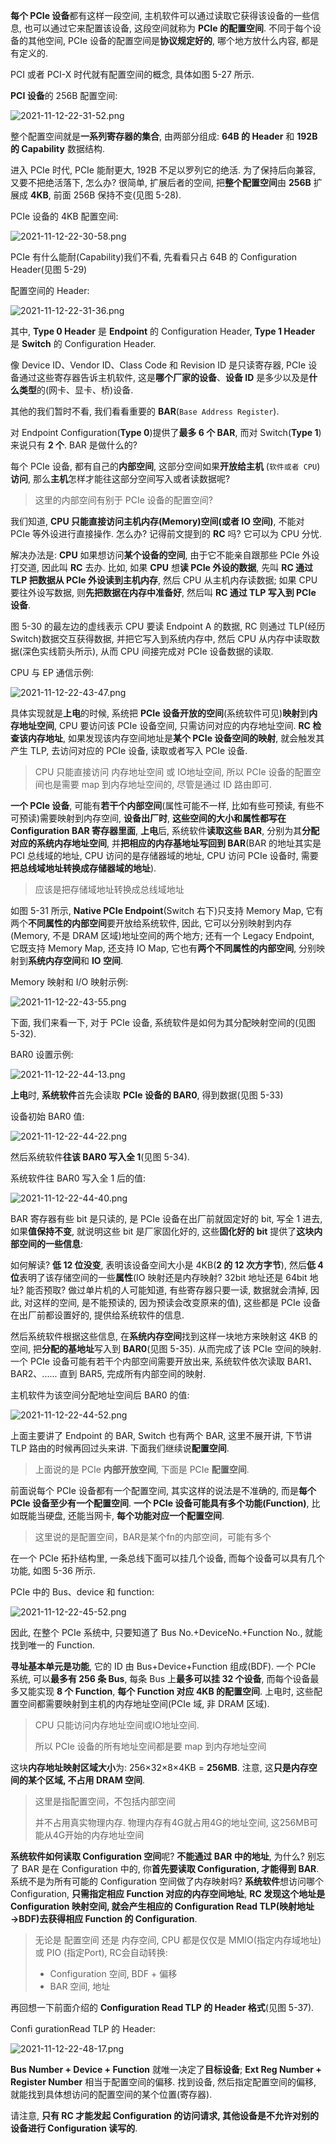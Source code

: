 
**每个 PCIe 设备**都有这样一段空间, 主机软件可以通过读取它获得该设备的一些信息, 也可以通过它来配置该设备, 这段空间就称为 **PCIe 的配置空间**. 不同于每个设备的其他空间, PCIe 设备的配置空间是**协议规定好的**, 哪个地方放什么内容, 都是有定义的.

PCI 或者 PCI-X 时代就有配置空间的概念, 具体如图 5-27 所示.

**PCI 设备**的 256B 配置空间:

![2021-11-12-22-31-52.png](./images/2021-11-12-22-31-52.png)

整个配置空间就是**一系列寄存器的集合**, 由两部分组成: **64B 的 Header** 和 **192B 的 Capability** 数据结构.

进入 PCIe 时代, PCIe 能耐更大, 192B 不足以罗列它的绝活. 为了保持后向兼容, 又要不把绝活落下, 怎么办? 很简单, 扩展后者的空间, 把**整个配置空间**由 **256B** 扩展成 **4KB**, 前面 256B 保持不变(见图 5-28).

PCIe 设备的 4KB 配置空间:

![2021-11-12-22-30-58.png](./images/2021-11-12-22-30-58.png)

PCIe 有什么能耐(Capability)我们不看, 先看看只占 64B 的 Configuration Header(见图 5-29)

配置空间的 Header:

![2021-11-12-22-31-36.png](./images/2021-11-12-22-31-36.png)

其中, **Type 0 Header** 是 **Endpoint** 的 Configuration Header, **Type 1 Header** 是 **Switch** 的 Configuration Header.

像 Device ID、Vendor ID、Class Code 和 Revision ID 是只读寄存器, PCIe 设备通过这些寄存器告诉主机软件, 这是**哪个厂家的设备**、**设备 ID** 是多少以及是**什么类型**的(网卡、显卡、桥)设备.

其他的我们暂时不看, 我们看看重要的 **BAR**(`Base Address Register`).

对 Endpoint Configuration(**Type 0**)提供了**最多 6 个 BAR**, 而对 Switch(**Type 1**)来说只有 **2 个**. BAR 是做什么的?

每个 PCIe 设备, 都有自己的**内部空间**, 这部分空间如果**开放给主机** (`软件或者 CPU`) **访问**, 那么**主机**怎样才能往这部分空间写入或者读数据呢?

> 这里的内部空间有别于 PCIe 设备的配置空间?

我们知道, **CPU 只能直接访问主机内存(Memory)空间(或者 IO 空间)**, 不能对 PCIe 等外设进行直接操作. 怎么办? 记得前文提到的 **RC** 吗? 它可以为 CPU 分忧.

解决办法是: **CPU** 如果想访问**某个设备的空间**, 由于它不能亲自跟那些 PCIe 外设打交道, 因此叫 **RC** 去办. 比如, 如果 **CPU** 想**读 PCIe 外设的数据**, 先叫 **RC 通过 TLP 把数据从 PCIe 外设读到主机内存**, 然后 CPU 从主机内存读数据; 如果 CPU 要往外设写数据, 则**先把数据在内存中准备好**, 然后叫 **RC 通过 TLP 写入到 PCIe 设备**.

图 5-30 的最左边的虚线表示 CPU 要读 Endpoint A 的数据, RC 则通过 TLP(经历 Switch)数据交互获得数据, 并把它写入到系统内存中, 然后 CPU 从内存中读取数据(深色实线箭头所示), 从而 CPU 间接完成对 PCIe 设备数据的读取.

CPU 与 EP 通信示例:

![2021-11-12-22-43-47.png](./images/2021-11-12-22-43-47.png)

具体实现就是**上电**的时候, 系统把 **PCIe 设备开放的空间**(系统软件可见)**映射**到**内存地址空间**, CPU 要访问该 PCIe 设备空间, 只需访问对应的内存地址空间. **RC 检查该内存地址**, 如果发现该内存空间地址是**某个 PCIe 设备空间的映射**, 就会触发其产生 TLP, 去访问对应的 PCIe 设备, 读取或者写入 PCIe 设备.

> CPU 只能直接访问 内存地址空间 或 IO地址空间, 所以 PCIe 设备的配置空间也是需要 map 到内存地址空间的, 尽管是通过 ID 路由即可.

**一个 PCIe 设备**, 可能有**若干个内部空间**(属性可能不一样, 比如有些可预读, 有些不可预读)需要映射到内存空间, **设备出厂时**, **这些空间的大小和属性都写在 Configuration BAR 寄存器里面**, **上电**后, 系统软件**读取这些 BAR**, 分别为其**分配对应的系统内存地址空间**, 并**把相应的内存基地址写回到 BAR**(BAR 的地址其实是 PCI 总线域的地址, CPU 访问的是存储器域的地址, CPU 访问 PCIe 设备时, 需要**把总线域地址转换成存储器域的地址**).

> 应该是把存储域地址转换成总线域地址

如图 5-31 所示, **Native PCIe Endpoint**(Switch 右下)只支持 Memory Map, 它有两个**不同属性的内部空间**要开放给系统软件, 因此, 它可以分别映射到内存(Memory, 不是 DRAM 区域)地址空间的两个地方; 还有一个 Legacy Endpoint, 它既支持 Memory Map, 还支持 IO Map, 它也有**两个不同属性的内部空间**, 分别映射到**系统内存空间**和 **IO 空间**.

Memory 映射和 I/O 映射示例:

![2021-11-12-22-43-55.png](./images/2021-11-12-22-43-55.png)

下面, 我们来看一下, 对于 PCIe 设备, 系统软件是如何为其分配映射空间的(见图 5-32).

BAR0 设置示例:

![2021-11-12-22-44-13.png](./images/2021-11-12-22-44-13.png)

**上电**时, **系统软件**首先会读取 **PCIe 设备的 BAR0**, 得到数据(见图 5-33)

设备初始 BAR0 值:

![2021-11-12-22-44-22.png](./images/2021-11-12-22-44-22.png)

然后系统软件**往该 BAR0 写入全 1**(见图 5-34).

系统软件往 BAR0 写入全 1 后的值:

![2021-11-12-22-44-40.png](./images/2021-11-12-22-44-40.png)

BAR 寄存器有些 bit 是只读的, 是 PCIe 设备在出厂前就固定好的 bit, 写全 1 进去, 如果**值保持不变**, 就说明这些 bit 是厂家固化好的, 这些**固化好的 bit** 提供了**这块内部空间的一些信息**:

如何解读? **低 12 位没变**, 表明该设备空间大小是 4KB(**2 的 12 次方字节**), 然后**低 4 位**表明了该存储空间的一些**属性**(IO 映射还是内存映射? 32bit 地址还是 64bit 地址? 能否预取? 做过单片机的人可能知道, 有些寄存器只要一读, 数据就会清掉, 因此, 对这样的空间, 是不能预读的, 因为预读会改变原来的值), 这些都是 PCIe 设备在出厂前都设置好的, 提供给系统软件的信息.

然后系统软件根据这些信息, 在**系统内存空间**找到这样一块地方来映射这 4KB 的空间, 把**分配的基地址**写入到 **BAR0**(见图 5-35). 从而完成了该 PCIe 空间的映射. 一个 PCIe 设备可能有若干个内部空间需要开放出来, 系统软件依次读取 BAR1、BAR2、...... 直到 BAR5, 完成所有内部空间的映射.

主机软件为该空间分配地址空间后 BAR0 的值:

![2021-11-12-22-44-52.png](./images/2021-11-12-22-44-52.png)

上面主要讲了 Endpoint 的 BAR, Switch 也有两个 BAR, 这里不展开讲, 下节讲 TLP 路由的时候再回过头来讲. 下面我们继续说**配置空间**.

> 上面说的是 PCIe **内部开放空间**, 下面是 PCIe **配置空间**.

前面说每个 PCIe 设备都有一个配置空间, 其实这样的说法是不准确的, 而是**每个 PCIe 设备至少有一个配置空间**. **一个 PCIe 设备可能具有多个功能(Function)**, 比如既能当硬盘, 还能当网卡, **每个功能对应一个配置空间**.

> 这里说的是配置空间，BAR是某个fn的内部空间，可能有多个

在一个 PCIe 拓扑结构里, 一条总线下面可以挂几个设备, 而每个设备可以具有几个功能, 如图 5-36 所示.

PCIe 中的 Bus、device 和 function:

![2021-11-12-22-45-52.png](./images/2021-11-12-22-45-52.png)

因此, 在整个 PCIe 系统中, 只要知道了 Bus No.+DeviceNo.+Function No., 就能找到唯一的 Function.

**寻址基本单元是功能**, 它的 ID 由 Bus+Device+Function 组成(BDF). 一个 PCIe 系统, 可以**最多有 256 条 Bus**, 每条 Bus 上**最多可以挂 32 个设备**, 而每个设备最多又能实现 **8 个 Function**, **每个 Function 对应 4KB 的配置空间**. 上电时, 这些配置空间都需要映射到主机的内存地址空间(PCIe 域, 非 DRAM 区域).

> CPU 只能访问内存地址空间或IO地址空间.
> 
> 所以 PCIe 设备的所有地址空间都是要 map 到内存地址空间

这块**内存地址映射区域大小**为: 256×32×8×4KB = **256MB**. 注意, 这**只是内存空间的某个区域, 不占用 DRAM 空间**.

> 这里是指配置空间，不包括内部空间
> 
> 并不占用真实物理内存.
> 物理内存有4G就占用4G的地址空间, 这256MB可能从4G开始的内存地址空间

**系统软件如何读取 Configuration 空间**呢? **不能通过 BAR 中的地址**, 为什么? 别忘了 BAR 是在 Configuration 中的, 你**首先要读取 Configuration, 才能得到 BAR**. 系统不是为所有可能的 Configuration 空间做了内存映射吗? **系统软件**想访问哪个 Configuration, **只需指定相应 Function 对应的内存空间地址**, **RC 发现这个地址是 Configuration 映射空间, 就会产生相应的 Configuration Read TLP(映射地址→BDF)去获得相应 Function 的 Configuration**.

> 无论是 配置空间 还是 内存空间, CPU 都是仅仅是 MMIO(指定内存域地址) 或 PIO (指定Port), RC会自动转换:
> * Configuration 空间, BDF + 偏移
> * BAR 空间, 地址

再回想一下前面介绍的 **Configuration Read TLP 的 Header 格式**(见图 5-37).

Confi gurationRead TLP 的 Header:

![2021-11-12-22-48-17.png](./images/2021-11-12-22-48-17.png)

**Bus Number + Device + Function** 就唯一决定了**目标设备**; **Ext Reg Number + Register Number** 相当于配置空间的偏移. 找到设备, 然后指定配置空间的偏移, 就能找到具体想访问的配置空间的某个位置(寄存器).

请注意, **只有 RC 才能发起 Configuration 的访问请求, 其他设备是不允许对别的设备进行 Configuration 读写的**.